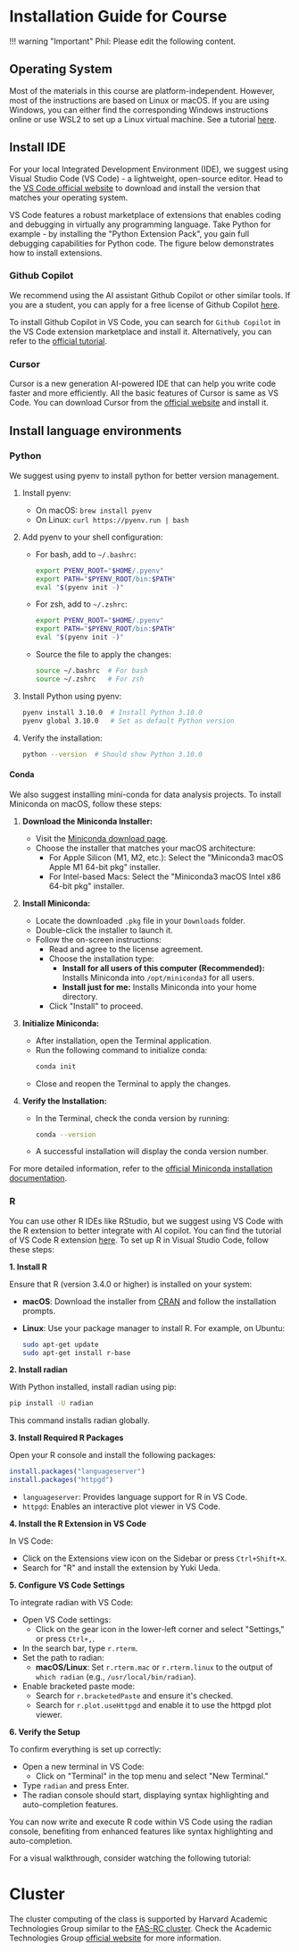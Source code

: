 # Installation Guide for Course

!!! warning "Important"
    Phil: Please edit the following content.





## Operating System

Most of the materials in this course are platform-independent. However, most of the instructions are based on Linux or macOS. If you are using Windows, you can either find the corresponding Windows instructions online or use WSL2 to set up a Linux virtual machine. See a tutorial [here](https://learn.microsoft.com/en-us/windows/wsl/install).

## Install IDE

For your local Integrated Development Environment (IDE), we suggest using Visual Studio Code (VS Code) - a lightweight, open-source editor. Head to the [VS Code official website](https://code.visualstudio.com/) to download and install the version that matches your operating system.

VS Code features a robust marketplace of extensions that enables coding and debugging in virtually any programming language. Take Python for example - by installing the "Python Extension Pack", you gain full debugging capabilities for Python code. The figure below demonstrates how to install extensions.

### Github Copilot

We recommend using the AI assistant Github Copilot or other similar tools.
If you are a student, you can apply for a free license of Github Copilot [here](https://github.com/features/copilot).

To install Github Copilot in VS Code, you can search for `Github Copilot` in the VS Code extension marketplace and install it.
Alternatively, you can refer to the [official tutorial](https://docs.github.com/en/copilot/quickstart).

### Cursor

Cursor is a new generation AI-powered IDE that can help you write code faster and more efficiently. All the basic features of Cursor is same as VS Code. 
You can download Cursor from the [official website](https://www.cursor.sh/) and install it. 

## Install language environments

### Python

  We suggest using pyenv to install python for better version management. 

1. Install pyenv:
   - On macOS: `brew install pyenv`
   - On Linux: `curl https://pyenv.run | bash`
   

2. Add pyenv to your shell configuration:
   - For bash, add to `~/.bashrc`:
     ```bash
     export PYENV_ROOT="$HOME/.pyenv"
     export PATH="$PYENV_ROOT/bin:$PATH"
     eval "$(pyenv init -)"
     ```
   - For zsh, add to `~/.zshrc`:
     ```bash
     export PYENV_ROOT="$HOME/.pyenv"
     export PATH="$PYENV_ROOT/bin:$PATH"
     eval "$(pyenv init -)"
     ```
   - Source the file to apply the changes:
     ```bash
     source ~/.bashrc  # For bash
     source ~/.zshrc   # For zsh
     ```

3. Install Python using pyenv:
   ```bash
   pyenv install 3.10.0  # Install Python 3.10.0
   pyenv global 3.10.0   # Set as default Python version
   ```

4. Verify the installation:
   ```bash
   python --version  # Should show Python 3.10.0
   ```

#### Conda

We also suggest installing mini-conda for data analysis projects. To install Miniconda on macOS, follow these steps:

1. **Download the Miniconda Installer:**
   - Visit the [Miniconda download page](https://docs.conda.io/en/latest/miniconda.html).
   - Choose the installer that matches your macOS architecture:
     - For Apple Silicon (M1, M2, etc.): Select the "Miniconda3 macOS Apple M1 64-bit pkg" installer.
     - For Intel-based Macs: Select the "Miniconda3 macOS Intel x86 64-bit pkg" installer.

2. **Install Miniconda:**
   - Locate the downloaded `.pkg` file in your `Downloads` folder.
   - Double-click the installer to launch it.
   - Follow the on-screen instructions:
     - Read and agree to the license agreement.
     - Choose the installation type:
       - **Install for all users of this computer (Recommended):** Installs Miniconda into `/opt/miniconda3` for all users.
       - **Install just for me:** Installs Miniconda into your home directory.
     - Click "Install" to proceed.

3. **Initialize Miniconda:**
   - After installation, open the Terminal application.
   - Run the following command to initialize conda:
     ```bash
     conda init
     ```
   - Close and reopen the Terminal to apply the changes.

4. **Verify the Installation:**
   - In the Terminal, check the conda version by running:
     ```bash
     conda --version
     ```
   - A successful installation will display the conda version number.

For more detailed information, refer to the [official Miniconda installation documentation](https://docs.anaconda.com/miniconda/install/). 

### R 

You can use other R IDEs like RStudio, but we suggest using VS Code with the R extension to better integrate with AI copilot. You can find the tutorial of VS Code R extension [here](https://code.visualstudio.com/docs/languages/r).
To set up R in Visual Studio Code, follow these steps:

**1. Install R**

Ensure that R (version 3.4.0 or higher) is installed on your system:

- **macOS**: Download the installer from [CRAN](https://cran.r-project.org/bin/macosx/) and follow the installation prompts.
- **Linux**: Use your package manager to install R. For example, on Ubuntu:

  ```bash
  sudo apt-get update
  sudo apt-get install r-base
  ```





**2. Install radian**

With Python installed, install radian using pip:

```bash
pip install -U radian
```

This command installs radian globally.

**3. Install Required R Packages**

Open your R console and install the following packages:

```r
install.packages("languageserver")
install.packages("httpgd")
```

- `languageserver`: Provides language support for R in VS Code.
- `httpgd`: Enables an interactive plot viewer in VS Code.

**4. Install the R Extension in VS Code**

In VS Code:

- Click on the Extensions view icon on the Sidebar or press `Ctrl+Shift+X`.
- Search for "R" and install the extension by Yuki Ueda.

**5. Configure VS Code Settings**

To integrate radian with VS Code:

- Open VS Code settings:
  - Click on the gear icon in the lower-left corner and select "Settings," or press `Ctrl+,`.
- In the search bar, type `r.rterm`.
- Set the path to radian:
  - **macOS/Linux**: Set `r.rterm.mac` or `r.rterm.linux` to the output of `which radian` (e.g., `/usr/local/bin/radian`).
- Enable bracketed paste mode:
  - Search for `r.bracketedPaste` and ensure it's checked.
  - Search for `r.plot.useHttpgd` and enable it to use the httpgd plot viewer.

**6. Verify the Setup**

To confirm everything is set up correctly:

- Open a new terminal in VS Code:
  - Click on "Terminal" in the top menu and select "New Terminal."
- Type `radian` and press Enter.
- The radian console should start, displaying syntax highlighting and auto-completion features.

You can now write and execute R code within VS Code using the radian console, benefiting from enhanced features like syntax highlighting and auto-completion.

For a visual walkthrough, consider watching the following tutorial:

# Cluster

The cluster computing of the class is supported by Harvard Academic Technologies Group similar to the [FAS-RC cluster](https://rc.fas.harvard.edu/). Check the Academic Technologies Group [official website](https://atg.fas.harvard.edu/) for more information.


